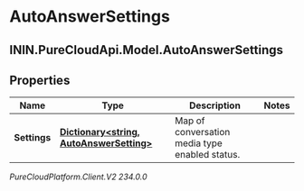 # AutoAnswerSettings

## ININ.PureCloudApi.Model.AutoAnswerSettings

## Properties

|Name | Type | Description | Notes|
|------------ | ------------- | ------------- | -------------|
| **Settings** | [**Dictionary&lt;string, AutoAnswerSetting&gt;**](AutoAnswerSetting) | Map of conversation media type enabled status. | |



_PureCloudPlatform.Client.V2 234.0.0_
